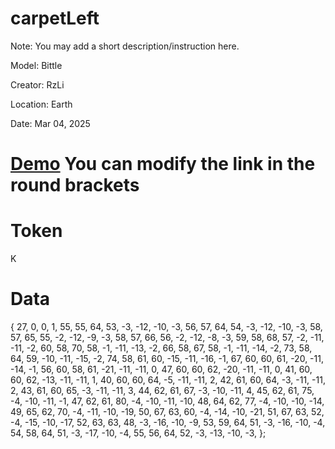 # carpetLeft
Note: You may add a short description/instruction here.

Model: Bittle

Creator: RzLi

Location: Earth

Date: Mar 04, 2025

# [Demo](www.youtube.com) You can modify the link in the round brackets

# Token
K

# Data
{
  27,   0,   0,   1,
  55,  55,  64,  53,  -3, -12, -10,  -3,
  56,  57,  64,  54,  -3, -12, -10,  -3,
  58,  57,  65,  55,  -2, -12,  -9,  -3,
  58,  57,  66,  56,  -2, -12,  -8,  -3,
  59,  58,  68,  57,  -2, -11, -11,  -2,
  60,  58,  70,  58,  -1, -11, -13,  -2,
  66,  58,  67,  58,  -1, -11, -14,  -2,
  73,  58,  64,  59, -10, -11, -15,  -2,
  74,  58,  61,  60, -15, -11, -16,  -1,
  67,  60,  60,  61, -20, -11, -14,  -1,
  56,  60,  58,  61, -21, -11, -11,   0,
  47,  60,  60,  62, -20, -11, -11,   0,
  41,  60,  60,  62, -13, -11, -11,   1,
  40,  60,  60,  64,  -5, -11, -11,   2,
  42,  61,  60,  64,  -3, -11, -11,   2,
  43,  61,  60,  65,  -3, -11, -11,   3,
  44,  62,  61,  67,  -3, -10, -11,   4,
  45,  62,  61,  75,  -4, -10, -11,  -1,
  47,  62,  61,  80,  -4, -10, -11, -10,
  48,  64,  62,  77,  -4, -10, -10, -14,
  49,  65,  62,  70,  -4, -11, -10, -19,
  50,  67,  63,  60,  -4, -14, -10, -21,
  51,  67,  63,  52,  -4, -15, -10, -17,
  52,  63,  63,  48,  -3, -16, -10,  -9,
  53,  59,  64,  51,  -3, -16, -10,  -4,
  54,  58,  64,  51,  -3, -17, -10,  -4,
  55,  56,  64,  52,  -3, -13, -10,  -3,
};